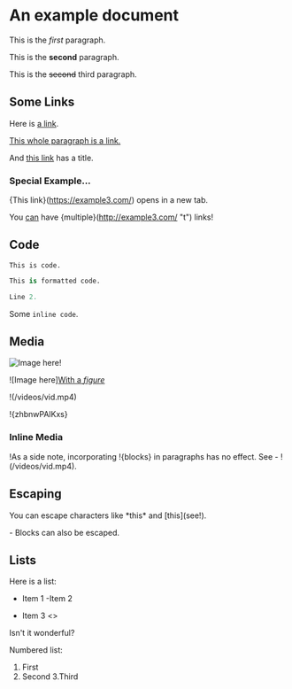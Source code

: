 # An example document

This is the *first* paragraph.

This is the **second** paragraph.

This is the ~~second~~ third paragraph.

## Some Links

Here is [a link](https://example.com/).

[This whole paragraph is a link.](https://example2.com/)

And [this link](https://example2.com/ "title") has a title.

### Special Example...

{This link}(https://example3.com/) opens in a new tab.

You [can](https://example.com/) have {multiple}(http://example3.com/ "t") links!

## Code

```
This is code.
```

```python
This is formatted code.

Line 2.
```

Some `inline code`.

## Media

![Image here!](/images/logo.png)

![Image here][With a *figure*](/images/logo.png)

!(/videos/vid.mp4)

!{zhbnwPAlKxs}

### Inline Media

\!As a side note, incorporating !{blocks} in paragraphs has no effect. See - !(/videos/vid.mp4).

## Escaping

You can escape characters like \*this\* and \[this](see!).

\- Blocks can also be escaped.

## Lists

Here is a list:

- Item 1
-Item 2

-   Item 3 <>

Isn't it wonderful?

Numbered list:

1.  First
2. Second
3.Third

<script>Evil Javascript</script>
